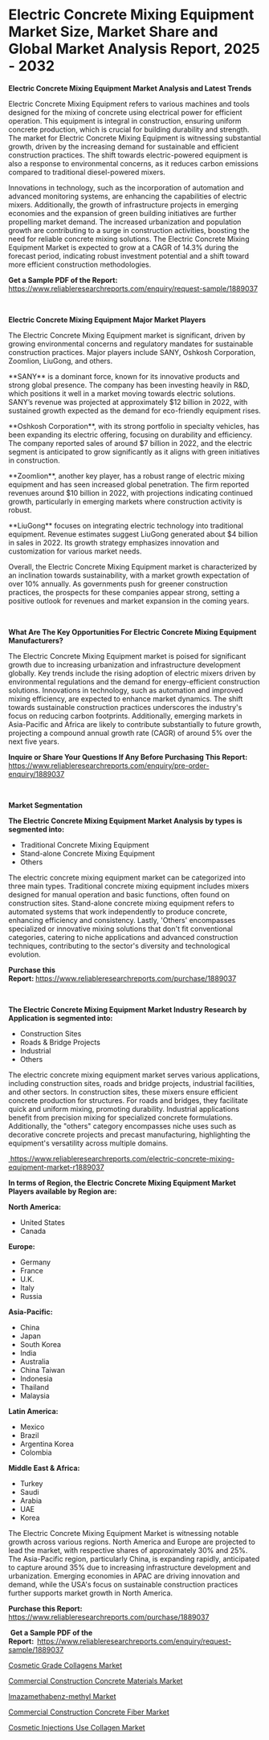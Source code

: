 <p><h1>Electric Concrete Mixing Equipment Market Size, Market Share and Global Market Analysis Report, 2025 - 2032</h1></p><p><strong>Electric Concrete Mixing Equipment Market Analysis and Latest Trends</strong></p>
<p><p>Electric Concrete Mixing Equipment refers to various machines and tools designed for the mixing of concrete using electrical power for efficient operation. This equipment is integral in construction, ensuring uniform concrete production, which is crucial for building durability and strength. The market for Electric Concrete Mixing Equipment is witnessing substantial growth, driven by the increasing demand for sustainable and efficient construction practices. The shift towards electric-powered equipment is also a response to environmental concerns, as it reduces carbon emissions compared to traditional diesel-powered mixers.</p><p>Innovations in technology, such as the incorporation of automation and advanced monitoring systems, are enhancing the capabilities of electric mixers. Additionally, the growth of infrastructure projects in emerging economies and the expansion of green building initiatives are further propelling market demand. The increased urbanization and population growth are contributing to a surge in construction activities, boosting the need for reliable concrete mixing solutions. The Electric Concrete Mixing Equipment Market is expected to grow at a CAGR of 14.3% during the forecast period, indicating robust investment potential and a shift toward more efficient construction methodologies.</p></p>
<p><strong>Get a Sample PDF of the Report:&nbsp;</strong> <a href="https://www.reliableresearchreports.com/enquiry/request-sample/1889037?utm_campaign=10&utm_medium=2&utm_source=Github&utm_content=ia&utm_term=14012025&utm_id=electric-concrete-mixing-equipment">https://www.reliableresearchreports.com/enquiry/request-sample/1889037</a></p>
<p>&nbsp;</p>
<p><strong>Electric Concrete Mixing Equipment Major Market Players</strong></p>
<p><p>The Electric Concrete Mixing Equipment market is significant, driven by growing environmental concerns and regulatory mandates for sustainable construction practices. Major players include SANY, Oshkosh Corporation, Zoomlion, LiuGong, and others.</p><p>**SANY** is a dominant force, known for its innovative products and strong global presence. The company has been investing heavily in R&D, which positions it well in a market moving towards electric solutions. SANY’s revenue was projected at approximately $12 billion in 2022, with sustained growth expected as the demand for eco-friendly equipment rises.</p><p>**Oshkosh Corporation**, with its strong portfolio in specialty vehicles, has been expanding its electric offering, focusing on durability and efficiency. The company reported sales of around $7 billion in 2022, and the electric segment is anticipated to grow significantly as it aligns with green initiatives in construction.</p><p>**Zoomlion**, another key player, has a robust range of electric mixing equipment and has seen increased global penetration. The firm reported revenues around $10 billion in 2022, with projections indicating continued growth, particularly in emerging markets where construction activity is robust.</p><p>**LiuGong** focuses on integrating electric technology into traditional equipment. Revenue estimates suggest LiuGong generated about $4 billion in sales in 2022. Its growth strategy emphasizes innovation and customization for various market needs.</p><p>Overall, the Electric Concrete Mixing Equipment market is characterized by an inclination towards sustainability, with a market growth expectation of over 10% annually. As governments push for greener construction practices, the prospects for these companies appear strong, setting a positive outlook for revenues and market expansion in the coming years.</p></p>
<p>&nbsp;</p>
<p><strong>What Are The Key Opportunities For Electric Concrete Mixing Equipment Manufacturers?</strong></p>
<p><p>The Electric Concrete Mixing Equipment market is poised for significant growth due to increasing urbanization and infrastructure development globally. Key trends include the rising adoption of electric mixers driven by environmental regulations and the demand for energy-efficient construction solutions. Innovations in technology, such as automation and improved mixing efficiency, are expected to enhance market dynamics. The shift towards sustainable construction practices underscores the industry's focus on reducing carbon footprints. Additionally, emerging markets in Asia-Pacific and Africa are likely to contribute substantially to future growth, projecting a compound annual growth rate (CAGR) of around 5% over the next five years.</p></p>
<p><strong>Inquire or Share Your Questions If Any Before Purchasing This Report:</strong> <a href="https://www.reliableresearchreports.com/enquiry/pre-order-enquiry/1889037?utm_campaign=10&utm_medium=2&utm_source=Github&utm_content=ia&utm_term=14012025&utm_id=electric-concrete-mixing-equipment">https://www.reliableresearchreports.com/enquiry/pre-order-enquiry/1889037</a></p>
<p>&nbsp;</p>
<p><strong>Market Segmentation</strong></p>
<p><strong>The Electric Concrete Mixing Equipment Market Analysis by types is segmented into:</strong></p>
<p><ul><li>Traditional Concrete Mixing Equipment</li><li>Stand-alone Concrete Mixing Equipment</li><li>Others</li></ul></p>
<p><p>The electric concrete mixing equipment market can be categorized into three main types. Traditional concrete mixing equipment includes mixers designed for manual operation and basic functions, often found on construction sites. Stand-alone concrete mixing equipment refers to automated systems that work independently to produce concrete, enhancing efficiency and consistency. Lastly, 'Others' encompasses specialized or innovative mixing solutions that don't fit conventional categories, catering to niche applications and advanced construction techniques, contributing to the sector's diversity and technological evolution.</p></p>
<p><strong>Purchase this Report:&nbsp;</strong><a href="https://www.reliableresearchreports.com/purchase/1889037?utm_campaign=10&utm_medium=2&utm_source=Github&utm_content=ia&utm_term=14012025&utm_id=electric-concrete-mixing-equipment">https://www.reliableresearchreports.com/purchase/1889037</a></p>
<p>&nbsp;</p>
<p><strong>The Electric Concrete Mixing Equipment Market Industry Research by Application is segmented into:</strong></p>
<p><ul><li>Construction Sites</li><li>Roads & Bridge Projects</li><li>Industrial</li><li>Others</li></ul></p>
<p><p>The electric concrete mixing equipment market serves various applications, including construction sites, roads and bridge projects, industrial facilities, and other sectors. In construction sites, these mixers ensure efficient concrete production for structures. For roads and bridges, they facilitate quick and uniform mixing, promoting durability. Industrial applications benefit from precision mixing for specialized concrete formulations. Additionally, the "others" category encompasses niche uses such as decorative concrete projects and precast manufacturing, highlighting the equipment's versatility across multiple domains.</p></p>
<p><a href="https://www.reliableresearchreports.com/electric-concrete-mixing-equipment-market-r1889037?utm_campaign=10&utm_medium=2&utm_source=Github&utm_content=ia&utm_term=14012025&utm_id=electric-concrete-mixing-equipment">&nbsp;https://www.reliableresearchreports.com/electric-concrete-mixing-equipment-market-r1889037</a></p>
<p><strong>In terms of Region, the Electric Concrete Mixing Equipment Market Players available by Region are:</strong></p>
<p>
    <p> <strong> North America: </strong>
        <ul>
            <li>United States</li>
            <li>Canada</li>
        </ul>
        </p> 
    <p> <strong> Europe: </strong>
        <ul>
            <li>Germany</li>
            <li>France</li>
            <li>U.K.</li>
            <li>Italy</li>
            <li>Russia</li>
        </ul>
        </p> 
    <p> <strong> Asia-Pacific: </strong>
        <ul>
            <li>China</li>
            <li>Japan</li>
            <li>South Korea</li>
            <li>India</li>
            <li>Australia</li>
            <li>China Taiwan</li>
            <li>Indonesia</li>
            <li>Thailand</li>
            <li>Malaysia</li>
        </ul>
        </p> 
    <p> <strong> Latin America: </strong>
        <ul>
            <li>Mexico</li>
            <li>Brazil</li>
            <li>Argentina Korea</li>
            <li>Colombia</li>
        </ul>
        </p> 
    <p> <strong> Middle East & Africa: </strong>
        <ul>
            <li>Turkey</li>
            <li>Saudi</li>
            <li>Arabia</li>
            <li>UAE</li>
            <li>Korea</li>
        </ul>
    </p>
    </p>
<p><p>The Electric Concrete Mixing Equipment Market is witnessing notable growth across various regions. North America and Europe are projected to lead the market, with respective shares of approximately 30% and 25%. The Asia-Pacific region, particularly China, is expanding rapidly, anticipated to capture around 35% due to increasing infrastructure development and urbanization. Emerging economies in APAC are driving innovation and demand, while the USA's focus on sustainable construction practices further supports market growth in North America.</p></p>
<p><strong>Purchase this Report: </strong><a href="https://www.reliableresearchreports.com/purchase/1889037?utm_campaign=10&utm_medium=2&utm_source=Github&utm_content=ia&utm_term=14012025&utm_id=electric-concrete-mixing-equipment">https://www.reliableresearchreports.com/purchase/1889037</a></p>
<p>&nbsp;<strong>Get a Sample PDF of the Report:&nbsp;&nbsp;</strong><a href="https://www.reliableresearchreports.com/enquiry/request-sample/1889037?utm_campaign=10&utm_medium=2&utm_source=Github&utm_content=ia&utm_term=14012025&utm_id=electric-concrete-mixing-equipment">https://www.reliableresearchreports.com/enquiry/request-sample/1889037</a></p>
<p><strong></strong></p>
<p><p><a href="https://github.com/ygfu6u/Market-Research-Report-List-1/blob/main/cosmetic-grade-collagens-market.md?utm_campaign=10&utm_medium=2&utm_source=Github&utm_content=ia&utm_term=14012025&utm_id=electric-concrete-mixing-equipment">Cosmetic Grade Collagens Market</a></p><p><a href="https://github.com/millionkaryn68/Market-Research-Report-List-1/blob/main/commercial-construction-concrete-materials-market.md?utm_campaign=10&utm_medium=2&utm_source=Github&utm_content=ia&utm_term=14012025&utm_id=electric-concrete-mixing-equipment">Commercial Construction Concrete Materials Market</a></p><p><a href="https://github.com/mahnoor2003/Market-Research-Report-List-6/blob/main/imazamethabenz-methyl-market.md?utm_campaign=10&utm_medium=2&utm_source=Github&utm_content=ia&utm_term=14012025&utm_id=electric-concrete-mixing-equipment">Imazamethabenz-methyl Market</a></p><p><a href="https://github.com/leopardmicheal7019/Market-Research-Report-List-1/blob/main/commercial-construction-concrete-fiber-market.md?utm_campaign=10&utm_medium=2&utm_source=Github&utm_content=ia&utm_term=14012025&utm_id=electric-concrete-mixing-equipment">Commercial Construction Concrete Fiber Market</a></p><p><a href="https://github.com/JubayerMia832/Market-Research-Report-List-1/blob/main/cosmetic-injections-use-collagen-market.md?utm_campaign=10&utm_medium=2&utm_source=Github&utm_content=ia&utm_term=14012025&utm_id=electric-concrete-mixing-equipment">Cosmetic Injections Use Collagen Market</a></p></p>